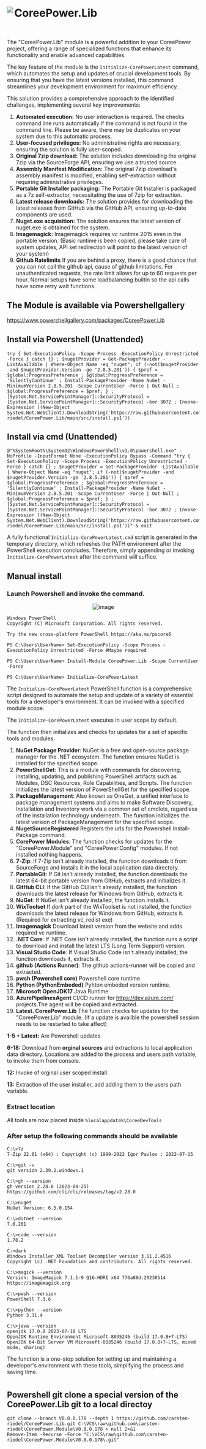 # <img src="https://raw.githubusercontent.com/carsten-riedel/CoreePower.Lib/main/src/logo_64.png" align="left" />CoreePower.Lib
<br clear="left"/>

The "CoreePower.Lib" module is a powerful addition to your CoreePower project, offering a range of specialized functions that enhance its functionality and enable advanced capabilities.

The key feature of the module is the `Initialize-CorePowerLatest` command, which automates the setup and updates of crucial development tools. By ensuring that you have the latest versions installed, this command streamlines your development environment for maximum efficiency.

This solution provides a comprehensive approach to the identified challenges, implementing several key improvements:

1. **Automated execution:** No user interaction is required. The checks command line runs automatically if the command is not found in the command line. Please be aware, there may be duplicates on your system due to this automatic process.
2. **User-focused privileges:** No administrative rights are necessary, ensuring the solution is fully user-scoped.
3. **Original 7zip download:** The solution includes downloading the original 7zip via the SourceForge API, ensuring we use a trusted source.
4. **Assembly Manifest Modification:** The original 7zip download's assembly manifest is modified, enabling self-extraction without requiring administrative privileges.
5. **Portable Git Installer packaging:** The Portable Git Installer is packaged as a 7z self-extractor, necessitating the use of 7zip for extraction.
6. **Latest release downloads:** The solution provides for downloading the latest releases from GitHub via the GitHub API, ensuring up-to-date components are used.
7. **Nuget.exe acquisition:** The solution ensures the latest version of nuget.exe is obtained for the system.
8. **Imagemagick:** Imagemagick requires vc runtime 2015 even in the portable version. (Basic runtime is been copied, please take care of system updates, API set redirection will point to the latest version of your system)
9. **Github Ratelimits** If you are behind a proxy, there is a good chance that you can not call the github api, cause of github limitations. For unauthenticated requests, the rate limit allows for up to 60 requests per hour. Normal setups have some loadbalancing builtin so the api calls have some retry wait functions.



## The Module is available via Powershellgallery
https://www.powershellgallery.com/packages/CoreePower.Lib

## Install via Powershell (Unattended)
```
try { Set-ExecutionPolicy -Scope Process -ExecutionPolicy Unrestricted -Force } catch {} ; $nugetProvider = Get-PackageProvider -ListAvailable | Where-Object Name -eq "nuget"; if (-not($nugetProvider -and $nugetProvider.Version -ge '2.8.5.201')) { $pref = $global:ProgressPreference ; $global:ProgressPreference = 'SilentlyContinue' ; Install-PackageProvider -Name NuGet -MinimumVersion 2.8.5.201 -Scope CurrentUser -Force | Out-Null ; $global:ProgressPreference = $pref; } ;[System.Net.ServicePointManager]::SecurityProtocol = [System.Net.ServicePointManager]::SecurityProtocol -bor 3072 ; Invoke-Expression ((New-Object System.Net.WebClient).DownloadString('https://raw.githubusercontent.com/carsten-riedel/CoreePower.Lib/main/src/install.ps1'))
```

## Install via cmd (Unattended)
```
@"%SystemRoot%\System32\WindowsPowerShell\v1.0\powershell.exe" -NoProfile -InputFormat None -ExecutionPolicy Bypass -Command "try { Set-ExecutionPolicy -Scope Process -ExecutionPolicy Unrestricted -Force } catch {} ; $nugetProvider = Get-PackageProvider -ListAvailable | Where-Object Name -eq "nuget"; if (-not($nugetProvider -and $nugetProvider.Version -ge '2.8.5.201')) { $pref = $global:ProgressPreference ; $global:ProgressPreference = 'SilentlyContinue' ; Install-PackageProvider -Name NuGet -MinimumVersion 2.8.5.201 -Scope CurrentUser -Force | Out-Null ; $global:ProgressPreference = $pref; } ;[System.Net.ServicePointManager]::SecurityProtocol = [System.Net.ServicePointManager]::SecurityProtocol -bor 3072 ; Invoke-Expression ((New-Object System.Net.WebClient).DownloadString('https://raw.githubusercontent.com/carsten-riedel/CoreePower.Lib/main/src/install.ps1'))" & exit
```
A fully functional `Initialize-CorePowerLatest.cmd` script is generated in the temporary directory, which refreshes the PATH environment after the PowerShell execution concludes. Therefore, simply appending or invoking `Initialize-CorePowerLatest` after the command will suffice.

## Manual install
### Launch Powershell and invoke the command.

<p align="center">
  <img src="https://github.com/carsten-riedel/CoreePower.Lib/assets/97656046/b3f72ff5-f3c1-4e56-a259-8596cc1a0523" alt="image">
</p>

```
Windows PowerShell
Copyright (C) Microsoft Corporation. All rights reserved.

Try the new cross-platform PowerShell https://aka.ms/pscore6

PS C:\Users\UserName> Set-ExecutionPolicy -Scope Process -ExecutionPolicy Unrestricted -Force #Maybe required

PS C:\Users\UserName> Install-Module CoreePower.Lib -Scope CurrentUser -Force

PS C:\Users\UserName> Initialize-CorePowerLatest
```

The `Initialize-CorePowerLatest` PowerShell function is a comprehensive script designed to automate the setup and update of a variety of essential tools for a developer's environment. It can be invoked with a specified module scope.

The `Initialize-CorePowerLatest` executes in user scope by default.

The function then initializes and checks for updates for a set of specific tools and modules:

1. **NuGet Package Provider**: NuGet is a free and open-source package manager for the .NET ecosystem. The function ensures NuGet is installed for the specified scope.
2. **PowerShellGet**: This is a module with commands for discovering, installing, updating, and publishing PowerShell artifacts such as Modules, DSC Resources, Role Capabilities, and Scripts. The function initializes the latest version of PowerShellGet for the specified scope.
3. **PackageManagement**: Also known as OneGet, a unified interface to package management systems and aims to make Software Discovery, Installation and Inventory work via a common set of cmdlets, regardless of the installation technology underneath. The function initializes the latest version of PackageManagement for the specified scope.
4. **NugetSourceRegistered** Registers the urls for the Powershell Install-Package command.
5. **CorePower Modules**: The function checks for updates for the "CoreePower.Module" and "CoreePower.Config" modules. If not installed nothing happens.
6. **7-Zip**: If 7-Zip isn't already installed, the function downloads it from SourceForge and installs it in the local application data directory.
7. **PortableGit**: If Git isn't already installed, the function downloads the latest 64-bit portable version from GitHub, extracts and initializes it.
8. **GitHub CLI**: If the GitHub CLI isn't already installed, the function downloads the latest release for Windows from GitHub, extracts it.
9. **NuGet**: If NuGet isn't already installed, the function installs it.
10. **WixToolset** If *dark* part of the WixToolset is not installed, the function downloads the latest release for Windows from GitHub, extracts it. (Required for extracting vc_redist exe)
11. **Imagemagick** Download latest version from the website and adds required vc runtime.
12. **.NET Core**: If .NET Core isn't already installed, the function runs a script to download and install the latest LTS (Long Term Support) version.
13. **Visual Studio Code**: If Visual Studio Code isn't already installed, the function downloads it, extracts it.
14. **github (Actions Runner)**: The github actions-runner will be copied and extracted.
15. **pwsh (Powershell core)** Powershell core runtime
16. **Python (PythonEmbeded)** Pyhton embeded version runtime.
17. **Microsoft OpenJDK17** Java Runtime
18. **AzurePipelinesAgent** CI/CD runner for https://dev.azure.com/ projects.The agent will be copied and extracted.
19. **Latest. CoreePower.Lib** The function checks for updates for the "CoreePower.Lib" module. (If a update is availble the powershell session needs to be restarted to take affect) 


**1-5 + Latest:** Are Powershell updates

**6-18:** Download from **orginal sources** and extractions to local application data directory. Locations are added to the process and users path variable, to invoke them from console.

**12:** Invoke of orginal user scoped install.

**13:** Extraction of the user installer, add adding them to the users path variable.

### Extract location
All tools are now placed inside ``%localappdata%\CoreeDevTools``

### After setup the following commands should be available
```
C:\>7z
7-Zip 22.01 (x64) : Copyright (c) 1999-2022 Igor Pavlov : 2022-07-15

C:\>git -v
git version 2.39.2.windows.1

C:\>gh --version
gh version 2.28.0 (2023-04-25)
https://github.com/cli/cli/releases/tag/v2.28.0

C:\>nuget
NuGet Version: 6.5.0.154

C:\>dotnet --version
7.0.201

C:\>code --version
1.78.2

C:>dark
Windows Installer XML Toolset Decompiler version 3.11.2.4516
Copyright (c) .NET Foundation and contributors. All rights reserved.

C:\>magick --version
Version: ImageMagick 7.1.1-9 Q16-HDRI x64 776a88d:20230514 https://imagemagick.org

C:\>pwsh --version
PowerShell 7.3.6

C:\>python --version
Python 3.11.4

C:\>java --version
openjdk 17.0.8 2023-07-18 LTS
OpenJDK Runtime Environment Microsoft-8035246 (build 17.0.8+7-LTS)
OpenJDK 64-Bit Server VM Microsoft-8035246 (build 17.0.8+7-LTS, mixed mode, sharing)

```

The function is a one-stop solution for setting up and maintaining a developer's environment with these tools, simplifying the process and saving time.

<h1></h1>

## Powershell git clone a special version of the CoreePower.Lib git to a local directoy
```
git clone --branch V0.0.0.178 --depth 1 https://github.com/carsten-riedel/CoreePower.Lib.git C:\VCS\raw\github.com\carsten-riedel\CoreePower.Module\V0.0.0.178 > null 2>&1
Remove-Item -Recurse -Force "C:\VCS\raw\github.com\carsten-riedel\CoreePower.Module\V0.0.0.178\.git"

```


